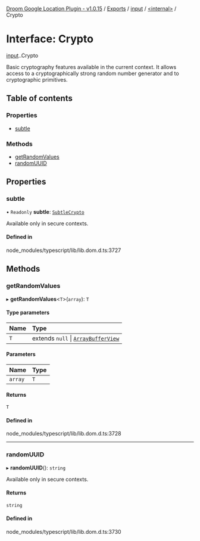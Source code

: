 [Droom Google Location Plugin - v1.0.15](../README.md) / [Exports](../modules.md) / [input](../modules/input.md) / [<internal\>](../modules/input._internal_.md) / Crypto

# Interface: Crypto

[input](../modules/input.md).[<internal>](../modules/input._internal_.md).Crypto

Basic cryptography features available in the current context. It allows access to a cryptographically strong random number generator and to cryptographic primitives.

## Table of contents

### Properties

- [subtle](input._internal_.Crypto.md#subtle)

### Methods

- [getRandomValues](input._internal_.Crypto.md#getrandomvalues)
- [randomUUID](input._internal_.Crypto.md#randomuuid)

## Properties

### subtle

• `Readonly` **subtle**: [`SubtleCrypto`](../modules/input._internal_.md#subtlecrypto)

Available only in secure contexts.

#### Defined in

node_modules/typescript/lib/lib.dom.d.ts:3727

## Methods

### getRandomValues

▸ **getRandomValues**<`T`\>(`array`): `T`

#### Type parameters

| Name | Type |
| :------ | :------ |
| `T` | extends ``null`` \| [`ArrayBufferView`](input._internal_.ArrayBufferView.md) |

#### Parameters

| Name | Type |
| :------ | :------ |
| `array` | `T` |

#### Returns

`T`

#### Defined in

node_modules/typescript/lib/lib.dom.d.ts:3728

___

### randomUUID

▸ **randomUUID**(): `string`

Available only in secure contexts.

#### Returns

`string`

#### Defined in

node_modules/typescript/lib/lib.dom.d.ts:3730
